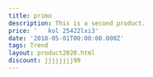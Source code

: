 ```yaml
---
title: primo
description: This is a second product.
price: '   kol 25422lxi3'
date: '2018-05-01T00:00:00.000Z'
tags: Trend
layout: product2020.html
discount: jjjjjjjj99
---
```


